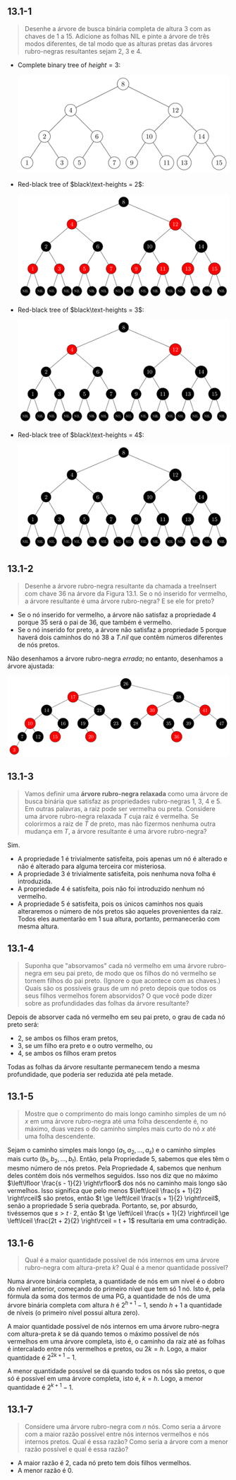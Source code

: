## 13.1-1

> Desenhe a árvore de busca binária completa de altura $3$ com as chaves de $1$ a $15$. Adicione as folhas $\text{NIL}$ e pinte a árvore de três modos diferentes, de tal modo que as alturas pretas das árvores rubro-negras resultantes sejam $2$, $3$ e $4$.

- Complete binary tree of $height = 3$:

  ![](../img/13.1-1-1.png)

- Red-black tree of $black\text-heights = 2$:

  ![](../img/13.1-1-2.png)

- Red-black tree of $black\text-heights = 3$:

  ![](../img/13.1-1-3.png)

- Red-black tree of $black\text-heights = 4$:

  ![](../img/13.1-1-4.png)

## 13.1-2

> Desenhe a árvore rubro-negra resultante da chamada a $\text{treeInsert}$ com chave $36$ na árvore da Figura 13.1. Se o nó inserido for vermelho, a árvore resultante é uma árvore rubro-negra? E se ele for preto?

- Se o nó inserido for vermelho, a árvore não satisfaz a propriedade 4 porque $35$ será o pai de $36$, que também é vermelho.
- Se o nó inserido for preto, a árvore não satisfaz a propriedade 5 porque haverá dois caminhos do nó $38$ a $T.nil$ que contêm números diferentes de nós pretos.

Não desenhamos a árvore rubro-negra _errada_; no entanto, desenhamos a árvore ajustada:

![](../img/13.1-2-1.png)

## 13.1-3

> Vamos definir uma **árvore rubro-negra relaxada** como uma árvore de busca binária que satisfaz as propriedades rubro-negras 1, 3, 4 e 5. Em outras palavras, a raiz pode ser vermelha ou preta. Considere uma árvore rubro-negra relaxada $T$ cuja raiz é vermelha. Se colorirmos a raiz de $T$ de preto, mas não fizermos nenhuma outra mudança em $T$, a árvore resultante é uma árvore rubro-negra?

Sim.

- A propriedade 1 é trivialmente satisfeita, pois apenas um nó é alterado e não é alterado para alguma terceira cor misteriosa.
- A propriedade 3 é trivialmente satisfeita, pois nenhuma nova folha é introduzida.
- A propriedade 4 é satisfeita, pois não foi introduzido nenhum nó vermelho.
- A propriedade 5 é satisfeita, pois os únicos caminhos nos quais alteraremos o número de nós pretos são aqueles provenientes da raiz. Todos eles aumentarão em $1$ sua altura, portanto, permanecerão com mesma altura.

## 13.1-4

> Suponha que "absorvamos" cada nó vermelho em uma árvore rubro-negra em seu pai preto, de modo que os filhos do nó vermelho se tornem filhos do pai preto. (Ignore o que acontece com as chaves.) Quais são os possíveis graus de um nó preto depois que todos os seus filhos vermelhos forem absorvidos? O que você pode dizer sobre as profundidades das folhas da árvore resultante?

Depois de absorver cada nó vermelho em seu pai preto, o grau de cada nó preto será:

- 2, se ambos os filhos eram pretos,
- 3, se um filho era preto e o outro vermelho, ou
- 4, se ambos os filhos eram pretos

Todas as folhas da árvore resultante permanecem tendo a mesma profundidade, que poderia ser reduzida até pela metade.

## 13.1-5

> Mostre que o comprimento do mais longo caminho simples de um nó $x$ em uma árvore rubro-negra até uma folha descendente é, no máximo, duas vezes o do caminho simples mais curto do nó $x$ até uma folha descendente.

Sejam o caminho simples mais longo $(a_1, a_2, \dots, a_s)$ e o caminho simples mais curto $(b_1, b_2, \dots, b_t)$. Então, pela Propriedade 5, sabemos que eles têm o mesmo número de nós pretos. Pela Propriedade 4, sabemos que nenhum deles contém dois nós vermelhos seguidos. Isso nos diz que no máximo $\left\lfloor \frac{s - 1}{2} \right\rfloor$ dos nós no caminho mais longo são vermelhos. Isso significa que pelo menos $\left\lceil \frac{s + 1}{2} \right\rceil$ são pretos, então $t \ge \left\lceil \frac{s + 1}{2} \right\rceil$, senão a propriedade 5 seria quebrada. Portanto, se, por absurdo, tivéssemos que $s > t \cdot 2$, então $t \ge \left\lceil \frac{s + 1}{2} \right\rceil \ge \left\lceil \frac{2t + 2}{2} \right\rceil = t + 1$ resultaria em uma contradição.

## 13.1-6

> Qual é a maior quantidade possível de nós internos em uma árvore rubro-negra com altura-preta $k$? Qual é a menor quantidade possível?

Numa árvore binária completa, a quantidade de nós em um nível é o dobro do nível anterior, começando do primeiro nível que tem só 1 nó. Isto é, pela fórmula da soma dos termos de uma PG, a quantidade de nós de uma árvore binária completa com altura $h$ é $2^{h+1}-1$, sendo $h+1$ a quantidade de níveis (o primeiro nível possui altura zero).

A maior quantidade possível de nós internos em uma árvore rubro-negra com altura-preta $k$ se dá quando temos o máximo possível de nós vermelhos em uma árvore completa, isto é, o caminho da raiz até as folhas é intercalado entre nós vermelhos e pretos, ou $2k=h$. Logo, a maior quantidade é $2^{2k+1}-1$.

A menor quantidade possível se dá quando todos os nós são pretos, o que só é possível em uma árvore completa, isto é, $k=h$. Logo, a menor quantidade é $2^{k+1}-1$.

## 13.1-7

> Considere uma árvore rubro-negra com $n$ nós. Como seria a árvore com a maior razão possível entre nós internos vermelhos e nós internos pretos. Qual é essa razão? Como seria a árvore com a menor razão possível e qual é essa razão?

- A maior razão é $2$, cada nó preto tem dois filhos vermelhos.
- A menor razão é $0$.